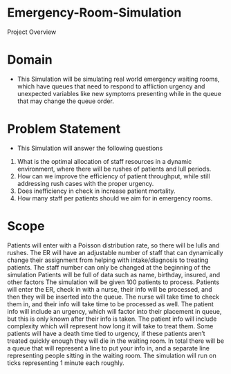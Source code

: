 # Emergency-Room-Simulation
Project Overview

# Domain
- This Simulation will be simulating real world emergency waiting rooms, which have queues that need to respond to affliction urgency and unexpected variables like new symptoms presenting while in the queue that may change the queue order.
  
# Problem Statement
- This Simulation will answer the following questions
1. What is the optimal allocation of staff resources in a dynamic environment, where there will be rushes of patients and lull periods.
2. How can we improve the efficiency of patient throughput, while still addressing rush cases with the proper urgency.
3. Does inefficiency in check in increase patient mortality.
4. How many staff per patients should we aim for in emergency rooms.
   
# Scope
Patients will enter with a Poisson distribution rate, so there will be lulls and rushes.
The ER will have an adjustable number of staff that can dynamically change their assignment from helping with intake/diagnosis to treating patients. The staff number can only be changed at the beginning of the simulation
Patients will be full of data such as name, birthday, insured, and other factors
The simulation will be given 100 patients to process.
Patients will enter the ER, check in with a nurse, their info will be processed, and then they will be inserted into the queue.
The nurse will take time to check them in, and their info will take time to be processed as well.
The patient info will include an urgency, which will factor into their placement in queue, but this is only known after their info is taken.
The patient info will include complexity which will represent how long it will take to treat them.
Some patients will have a death time tied to urgency, if these patients aren’t treated quickly enough they will die in the waiting room.
In total there will be a queue that will represent a line to put your info in, and a separate line representing people sitting in the waiting room.
The simulation will run on ticks representing 1 minute each roughly.
